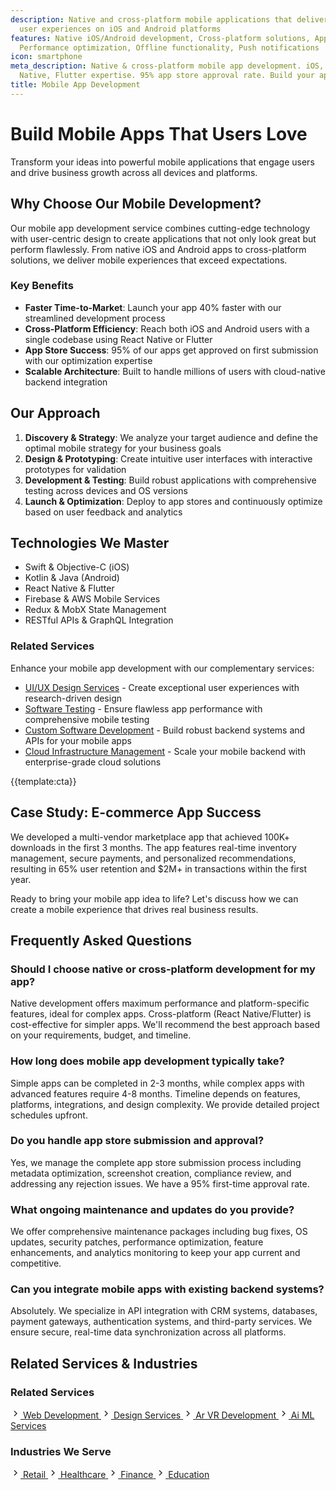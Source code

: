 ```yaml
---
description: Native and cross-platform mobile applications that deliver exceptional
  user experiences on iOS and Android platforms
features: Native iOS/Android development, Cross-platform solutions, App Store optimization,
  Performance optimization, Offline functionality, Push notifications
icon: smartphone
meta_description: Native & cross-platform mobile app development. iOS, Android, React
  Native, Flutter expertise. 95% app store approval rate. Build your app today!
title: Mobile App Development
---
```


# Build Mobile Apps That Users Love

Transform your ideas into powerful mobile applications that engage users and drive business growth across all devices and platforms.

## Why Choose Our Mobile Development?

Our mobile app development service combines cutting-edge technology with user-centric design to create applications that not only look great but perform flawlessly. From native iOS and Android apps to cross-platform solutions, we deliver mobile experiences that exceed expectations.

### Key Benefits

- **Faster Time-to-Market**: Launch your app 40% faster with our streamlined development process
- **Cross-Platform Efficiency**: Reach both iOS and Android users with a single codebase using React Native or Flutter
- **App Store Success**: 95% of our apps get approved on first submission with our optimization expertise
- **Scalable Architecture**: Built to handle millions of users with cloud-native backend integration

## Our Approach

1. **Discovery & Strategy**: We analyze your target audience and define the optimal mobile strategy for your business goals
2. **Design & Prototyping**: Create intuitive user interfaces with interactive prototypes for validation
3. **Development & Testing**: Build robust applications with comprehensive testing across devices and OS versions
4. **Launch & Optimization**: Deploy to app stores and continuously optimize based on user feedback and analytics

## Technologies We Master

- Swift & Objective-C (iOS)
- Kotlin & Java (Android)
- React Native & Flutter
- Firebase & AWS Mobile Services
- Redux & MobX State Management
- RESTful APIs & GraphQL Integration

### Related Services
Enhance your mobile app development with our complementary services:
- [UI/UX Design Services](ui_ux_design_services.html) - Create exceptional user experiences with research-driven design
- [Software Testing](software_testing.html) - Ensure flawless app performance with comprehensive mobile testing
- [Custom Software Development](software-development.html) - Build robust backend systems and APIs for your mobile apps
- [Cloud Infrastructure Management](cloud-managment.html) - Scale your mobile backend with enterprise-grade cloud solutions

{{template:cta}}

## Case Study: E-commerce App Success

We developed a multi-vendor marketplace app that achieved 100K+ downloads in the first 3 months. The app features real-time inventory management, secure payments, and personalized recommendations, resulting in 65% user retention and $2M+ in transactions within the first year.

Ready to bring your mobile app idea to life? Let's discuss how we can create a mobile experience that drives real business results.

## Frequently Asked Questions

### Should I choose native or cross-platform development for my app?

Native development offers maximum performance and platform-specific features, ideal for complex apps. Cross-platform (React Native/Flutter) is cost-effective for simpler apps. We'll recommend the best approach based on your requirements, budget, and timeline.

### How long does mobile app development typically take?

Simple apps can be completed in 2-3 months, while complex apps with advanced features require 4-8 months. Timeline depends on features, platforms, integrations, and design complexity. We provide detailed project schedules upfront.

### Do you handle app store submission and approval?

Yes, we manage the complete app store submission process including metadata optimization, screenshot creation, compliance review, and addressing any rejection issues. We have a 95% first-time approval rate.

### What ongoing maintenance and updates do you provide?

We offer comprehensive maintenance packages including bug fixes, OS updates, security patches, performance optimization, feature enhancements, and analytics monitoring to keep your app current and competitive.

### Can you integrate mobile apps with existing backend systems?

Absolutely. We specialize in API integration with CRM systems, databases, payment gateways, authentication systems, and third-party services. We ensure secure, real-time data synchronization across all platforms.

## Related Services & Industries

<div class="grid grid-2 gap-3xl">
  <div class="related-widget">
    <h3 class="text-xl font-semibold mb-lg">Related Services</h3>
    <div class="related-list">
      <a href="web-development.html" class="related-item">
        <svg class="related-icon" width="16" height="16" viewBox="0 0 24 24" fill="none" stroke="currentColor" stroke-width="2">
          <polyline points="9 18 15 12 9 6"/>
        </svg>
        <span>Web Development</span>
      </a>
      <a href="design-services.html" class="related-item">
        <svg class="related-icon" width="16" height="16" viewBox="0 0 24 24" fill="none" stroke="currentColor" stroke-width="2">
          <polyline points="9 18 15 12 9 6"/>
        </svg>
        <span>Design Services</span>
      </a>
      <a href="ar_vr_development.html" class="related-item">
        <svg class="related-icon" width="16" height="16" viewBox="0 0 24 24" fill="none" stroke="currentColor" stroke-width="2">
          <polyline points="9 18 15 12 9 6"/>
        </svg>
        <span>Ar VR Development</span>
      </a>
      <a href="ai-ml-services.html" class="related-item">
        <svg class="related-icon" width="16" height="16" viewBox="0 0 24 24" fill="none" stroke="currentColor" stroke-width="2">
          <polyline points="9 18 15 12 9 6"/>
        </svg>
        <span>Ai ML Services</span>
      </a>
    </div>
  </div>
  
  <div class="related-widget">
    <h3 class="text-xl font-semibold mb-lg">Industries We Serve</h3>
    <div class="related-list">
      <a href="../industries/retail.html" class="related-item">
        <svg class="related-icon" width="16" height="16" viewBox="0 0 24 24" fill="none" stroke="currentColor" stroke-width="2">
          <polyline points="9 18 15 12 9 6"/>
        </svg>
        <span>Retail</span>
      </a>
      <a href="../industries/healthcare.html" class="related-item">
        <svg class="related-icon" width="16" height="16" viewBox="0 0 24 24" fill="none" stroke="currentColor" stroke-width="2">
          <polyline points="9 18 15 12 9 6"/>
        </svg>
        <span>Healthcare</span>
      </a>
      <a href="../industries/finance.html" class="related-item">
        <svg class="related-icon" width="16" height="16" viewBox="0 0 24 24" fill="none" stroke="currentColor" stroke-width="2">
          <polyline points="9 18 15 12 9 6"/>
        </svg>
        <span>Finance</span>
      </a>
      <a href="../industries/education.html" class="related-item">
        <svg class="related-icon" width="16" height="16" viewBox="0 0 24 24" fill="none" stroke="currentColor" stroke-width="2">
          <polyline points="9 18 15 12 9 6"/>
        </svg>
        <span>Education</span>
      </a>
    </div>
  </div>
</div>
